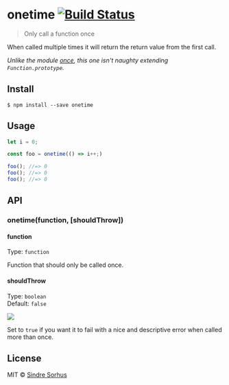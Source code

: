 # onetime [![Build Status](https://travis-ci.org/sindresorhus/onetime.svg?branch=master)](https://travis-ci.org/sindresorhus/onetime)

> Only call a function once

When called multiple times it will return the return value from the first call.

*Unlike the module [once](https://github.com/isaacs/once), this one isn't naughty extending `Function.prototype`.*


## Install

```
$ npm install --save onetime
```


## Usage

```js
let i = 0;

const foo = onetime(() => i++;)

foo(); //=> 0
foo(); //=> 0
foo(); //=> 0
```


## API

### onetime(function, [shouldThrow])

#### function

Type: `function`

Function that should only be called once.

#### shouldThrow

Type: `boolean`  
Default: `false`

![](screenshot-shouldthrow.png)

Set to `true` if you want it to fail with a nice and descriptive error when called more than once.


## License

MIT © [Sindre Sorhus](http://sindresorhus.com)
